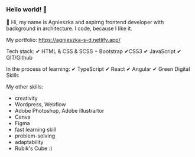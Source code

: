 ### Hello world! 👋

👋 Hi, my name is Agnieszka and aspirng frontend developer with background in architecture. 
I code, because I like it.


My portfolio:
https://agnieszka-s-d.netlify.app/

Tech stack:
✔ HTML & CSS & SCSS + Bootstrap ✔CSS3  ✔ JavaScript  ✔ GIT/Github

In the process of learning:
✔ TypeScript  ✔ React ✔ Angular  ✔ Green Digital Skills  

My other skills:
- creativity
- Wordpress, Webflow
- Adobe Photoshop, Adobe Illustrartor 
- Canva 
- Figma
- fast learning skill
- problem-solving
- adaptability
- Rubik's Cube :)


<!--
**agnieszkastanczuk/agnieszkastanczuk** is a ✨ _special_ ✨ repository because its `README.md` (this file) appears on your GitHub profile.

Here are some ideas to get you started:

- 🔭 I’m currently working on ...
- 🌱 I’m currently learning ...
- 👯 I’m looking to collaborate on ...
- 🤔 I’m looking for help with ...
- 💬 Ask me about ...
- 📫 How to reach me: ...
- 😄 Pronouns: ...
- ⚡ Fun fact: ...
-->
